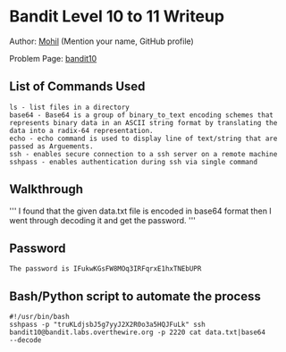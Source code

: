 # Bandit Level 10 to 11 Writeup

Author: [Mohil](https://github.com/mohil2003) (Mention your name, GitHub profile)

Problem Page: [bandit10](https://overthewire.org/bandit/bandit10)

## List of Commands Used
```
ls - list files in a directory
base64 - Base64 is a group of binary_to_text encoding schemes that represents binary data in an ASCII string format by translating the data into a radix-64 representation.
echo - echo command is used to display line of text/string that are passed as Arguements.
ssh - enables secure connection to a ssh server on a remote machine
sshpass - enables authentication during ssh via single command 
```

## Walkthrough
'''
I found that the given data.txt file is encoded in base64 format then I went through decoding it and get the password.
'''

## Password
`The password is IFukwKGsFW8MOq3IRFqrxE1hxTNEbUPR`

## Bash/Python script to automate the process
```
#!/usr/bin/bash
sshpass -p "truKLdjsbJ5g7yyJ2X2R0o3a5HQJFuLk" ssh bandit10@bandit.labs.overthewire.org -p 2220 cat data.txt|base64
--decode
```
